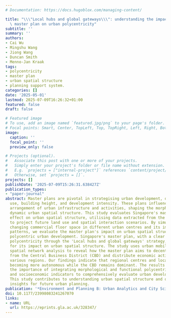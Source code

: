 ```yaml
---
# Documentation: https://docs.hugoblox.com/managing-content/

title: "\\\"Local hubs and global gateways\\\": understanding the impact of Singapore's\
  \ master plan on urban polycentricity"
subtitle: ''
summary: ''
authors:
- Cai Wu
- Mingshu Wang
- Jiong Wang
- Duncan Smith
- Menno-Jan Kraak
tags:
- polycentricity
- master plan
- urban spatial structure
- planning support system.
categories: []
date: '2025-05-01'
lastmod: 2025-07-09T16:26:32+01:00
featured: false
draft: false

# Featured image
# To use, add an image named `featured.jpg/png` to your page's folder.
# Focal points: Smart, Center, TopLeft, Top, TopRight, Left, Right, BottomLeft, Bottom, BottomRight.
image:
  caption: ''
  focal_point: ''
  preview_only: false

# Projects (optional).
#   Associate this post with one or more of your projects.
#   Simply enter your project's folder or file name without extension.
#   E.g. `projects = ["internal-project"]` references `content/project/deep-learning/index.md`.
#   Otherwise, set `projects = []`.
projects: []
publishDate: '2025-07-09T15:26:31.638427Z'
publication_types:
- "paper-journal"
abstract: Master plans are pivotal in strategising urban development, dictating land
  use, building height, and development intensity. These plans influence the spatial
  arrangement of urban infrastructure and activities, shaping the morphological and
  dynamic urban spatial structure. This study evaluates Singapore's master plan's
  effect on urban spatial structure, utilising data extracted from the master plan
  to project future land use and spatial interaction scenarios. By simulating the
  changing commercial floor space in different urban centres and its impact on commuting
  patterns, we evaluate the master plan's impact on urban spatial structure and promoting
  polycentric urban development. Singapore's master plan, with a clear vision towards
  polycentricity through the 'Local hubs and global gateways' strategy, is examined
  for its impact on urban spatial structure. The study uses urban mobility data and
  spatial network analysis to reveal how the master plan aims to decentralise development
  from the Central Business District (CBD) and distribute economic activities across
  various regions. Our findings indicate that regional centres and local hubs are
  becoming more autonomous while the CBD remains dominant. The results also highlight
  the importance of integrating morphological and functional polycentricity measurements
  and socioeconomic indicators to comprehensively evaluate urban development strategies.
  This study contributes to understanding urban spatial structure and offers practical
  insights for future urban planning.
publication: '*Environment and Planning B: Urban Analytics and City Science*, 52(4), 789--803. https://doi.org/10.1177/23998083241267070'
doi: 10.1177/23998083241267070
links:
- name: URL
  url: https://eprints.gla.ac.uk/328347/
---
```

